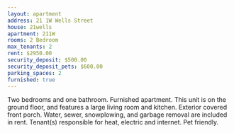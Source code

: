 ```yaml
---
layout: apartment
address: 21 1W Wells Street
house: 21wells
apartment: 211W
rooms: 2 Bedroom
max_tenants: 2
rent: $2950.00
security_deposit: $500.00
security_deposit_pets: $600.00
parking_spaces: 2
furnished: true
---
```


Two bedrooms and one bathroom. Furnished apartment. This unit is on the ground floor,
and features a large living room and kitchen. Exterior covered
front porch. Water, sewer, snowplowing, and garbage removal are included
in rent. Tenant(s) responsible for heat, electric and internet. Pet friendly.
